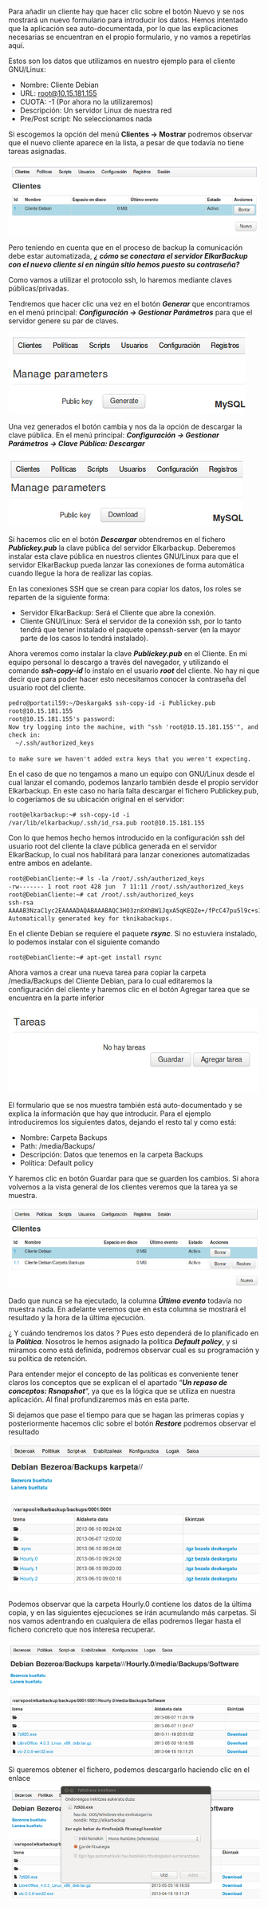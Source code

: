 Para añadir un cliente hay que hacer clic sobre el botón Nuevo y se nos mostrará un nuevo formulario para introducir los datos. Hemos intentado que la aplicación sea auto-documentada, por lo que las explicaciones necesarias se encuentran en el propio formulario, y no vamos a repetirlas aquí.

Estos son los datos que utilizamos en nuestro ejemplo para el cliente GNU/Linux:

- Nombre: Cliente Debian
- URL: root@10.15.181.155
- CUOTA: -1 (Por ahora no la utilizaremos)
- Descripción: Un servidor Linux de nuestra red
- Pre/Post script: No seleccionamos nada

Si escogemos la opción del menú **Clientes → Mostrar** podremos observar que el nuevo cliente aparece en la lista, a pesar de que todavía no tiene tareas asignadas.

![Clientes y Tareas](../assets/clientes-tareas3.png)

Pero teniendo en cuenta que en el proceso de backup la comunicación debe estar automatizada, ***¿ cómo se conectara el servidor ElkarBackup con el nuevo cliente si en ningún sitio hemos puesto su contraseña?***

Como vamos a utilizar el protocolo ssh, lo haremos mediante claves públicas/privadas.

Tendremos que hacer clic una vez en el botón ***Generar*** que encontramos en el menú principal: ***Configuración → Gestionar Parámetros*** para que el servidor genere su par de claves.

![Clientes y Tareas](../assets/clientes-tareas4.png)

Una vez generados el botón cambia  y nos da la opción de descargar la clave pública.
En el menú principal: ***Configuración → Gestionar Parámetros → Clave Pública: Descargar***

![Clientes y Tareas](../assets/clientes-tareas5.png)

Si hacemos clic en el botón ***Descargar*** obtendremos en el fichero ***Publickey.pub*** la clave pública del servidor Elkarbackup. Deberemos instalar esta clave pública en nuestros clientes GNU/Linux para que el servidor ElkarBackup pueda lanzar las conexiones de forma automática cuando llegue la hora de realizar las copias.

En las conexiones SSH que se crean para copiar los datos, los roles se reparten de la siguiente forma:
- Servidor ElkarBackup: Será el Cliente que abre la conexión.
- Cliente GNU/Linux: Será el servidor de la conexión ssh, por lo tanto tendrá que  tener instalado el paquete openssh-server (en la mayor parte de los casos lo tendrá instalado).

Ahora veremos como instalar la clave ***Publickey.pub*** en el Cliente. En mi equipo personal lo descargo a través del navegador, y utilizando el comando ***ssh-copy-id*** lo instalo en el usuario ***root*** del cliente. No hay ni que decir que para poder hacer esto necesitamos conocer la contraseña del usuario root del cliente.

```
pedro@portatil59:~/Deskargak$ ssh-copy-id -i Publickey.pub root@10.15.181.155
root@10.15.181.155's password:
Now try logging into the machine, with "ssh 'root@10.15.181.155'", and check in:
  ~/.ssh/authorized_keys

to make sure we haven't added extra keys that you weren't expecting. 
```


En el caso de que no tengamos a mano un equipo con GNU/Linux desde el cual lanzar el comando, podemos lanzarlo también desde el propio servidor Elkarbackup. En este caso no haría falta descargar el fichero Publickey.pub, lo cogeríamos de su ubicación original en el servidor:

```
root@elkarbackup:~# ssh-copy-id -i /var/lib/elkarbackup/.ssh/id_rsa.pub root@10.15.181.155
```


Con lo que hemos hecho hemos introducido en la configuración ssh del usuario root del cliente la clave pública generada en el servidor ElkarBackup, lo cual nos habilitará para lanzar conexiones automatizadas entre ambos en adelante.

```
root@DebianCliente:~# ls -la /root/.ssh/authorized_keys
-rw------- 1 root root 428 jun  7 11:11 /root/.ssh/authorized_keys
root@DebianCliente:~# cat /root/.ssh/authorized_keys
ssh-rsa AAAAB3NzaC1yc2EAAAADAQABAAABAQC3HO3zn8XhBW1JqxA5qKEQZe+/fPcC47pu5l9c+s1Q+ppUD5CLaDQjUsF+0VBHtPP2Wx1HaDidFURwge5GcnRnoXV32B+Vj9rfW9wPdk6siuZ2McoS0xyqbToS2CTdbsxyjibn2CdM3RZjJa81haOllciu38V9F1t4mylJVMxBgQmNwkTBwYGt66+wpT/nQVxiDeyVK98SHb8oGKJZljpczlqgYwckRAEPSARvxFm9yyWOad3Qm7QYYGslBij4LXG1aUAARivoJdYtB4kbOnEdOO3n5BU/0Q8eIqxDw7eFdnx4UDINX+mtSuHfpRkoORoU9IZZWGz9vrLnaxqh91G3 Automatically generated key for tknikabackups. 
```


En el cliente Debian se requiere el paquete ***rsync***. Si no estuviera instalado, lo podemos instalar con el siguiente comando

```
root@DebianCliente:~# apt-get install rsync
```


Ahora vamos a crear una nueva tarea para copiar la carpeta /media/Backups del Cliente Debian, para lo cual editaremos la configuración del cliente y haremos clic en el botón Agregar tarea que se encuentra en la parte inferior

![Clientes y Tareas](../assets/clientes-tareas6.png)

El formulario que se nos muestra también está auto-documentado y se explica la información que hay que introducir. Para el ejemplo introduciremos los siguientes datos, dejando el resto tal y como está:

- Nombre: Carpeta Backups
- Path: /media/Backups/
- Descripción: Datos que tenemos en la carpeta Backups
- Política: Default policy

Y haremos clic en botón Guardar para que se guarden los cambios. Si ahora volvemos a la vista general de los clientes veremos que la tarea ya se muestra.

![Clientes y Tareas](../assets/clientes-tareas7.png)

Dado que nunca se ha ejecutado, la columna ***Último evento*** todavía no muestra nada.  En adelante veremos que en esta columna se mostrará el resultado y la hora de la última ejecución.

¿ Y cuándo tendremos los datos ? Pues esto dependerá de lo planificado en la ***Política***. Nosotros le hemos asignado la política ***Default policy***, y si miramos como está definida, podremos observar cual es su programación y su política de retención.

Para entender mejor el concepto de las políticas es conveniente tener claros los conceptos que se explican el el apartado “***Un repaso de conceptos: Rsnapshot***“, ya que es la lógica que se utiliza en nuestra aplicación. Al final profundizaremos más en esta parte.

Si dejamos que pase el tiempo para que se hagan las primeras copias y posteriormente hacemos clic sobre el botón ***Restore*** podremos observar el resultado

![Clientes y Tareas](../assets/clientes-tareas8.png)

Podemos observar que la carpeta Hourly.0 contiene los datos de la última copia, y en las siguientes ejecuciones se irán acumulando más carpetas. Si nos vamos adentrando en cualquiera de ellas podremos llegar hasta el fichero concreto que nos interesa recuperar.

![Clientes y Tareas](../assets/clientes-tareas9.png)

Si queremos obtener el fichero, podemos descargarlo haciendo clic en el enlace
![Clientes y Tareas](../assets/clientes-tareas10.png)

